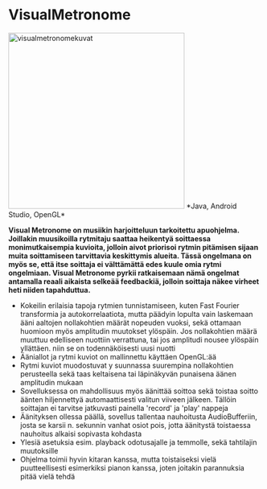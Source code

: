 # VisualMetronome
<img width="350" alt="visualmetronomekuvat" src="https://user-images.githubusercontent.com/117892331/225331975-8f40658c-4e62-435a-9668-9dda001c0f55.png">
*Java, Android Studio, OpenGL*

**Visual Metronome on musiikin harjoitteluun tarkoitettu apuohjelma. Joillakin muusikoilla rytmitaju saattaa heikentyä soittaessa monimutkaisempia kuvioita, jolloin aivot priorisoi rytmin pitämisen sijaan muita soittamiseen tarvittavia keskittymis alueita. Tässä ongelmana on myös se, että itse soittaja ei välttämättä edes kuule omia rytmi ongelmiaan. Visual Metronome pyrkii ratkaisemaan nämä ongelmat antamalla reaali aikaista selkeää feedbackiä, jolloin soittaja näkee virheet heti niiden tapahduttua.**

- Kokeilin erilaisia tapoja rytmien tunnistamiseen, kuten Fast Fourier transformia ja autokorrelaatiota, mutta päädyin lopulta vain laskemaan ääni aaltojen nollakohtien määrät nopeuden vuoksi, sekä ottamaan huomioon myös amplitudin muutokset ylöspäin. Jos nollakohtien määrä muuttuu edelliseen nuottiin verrattuna, tai jos amplitudi nousee ylöspäin yllättäen. niin se on todennäköisesti uusi nuotti
- Ääniallot ja rytmi kuviot on mallinnettu käyttäen OpenGL:ää
- Rytmi kuviot muodostuvat y suunnassa suurempina nollakohtien perusteella sekä taas keltaisena tai läpinäkyvän punaisena äänen amplitudin mukaan
- Sovelluksessa on mahdollisuus myös äänittää soittoa sekä toistaa soitto äänten hiljennettyä automaattisesti valitun viiveen jälkeen. Tällöin soittajan ei tarvitse jatkuvasti painella 'record' ja 'play' nappeja
- Äänityksen ollessa päällä, sovellus tallentaa nauhoitusta AudioBufferiin, josta se karsii n. sekunnin vanhat osiot pois, jotta äänitystä toistaessa nauhoitus alkaisi sopivasta kohdasta
- Ylesiä asetuksia esim. playback odotusajalle ja temmolle, sekä tahtilajin muutoksille
- Ohjelma toimii hyvin kitaran kanssa, mutta toistaiseksi vielä puutteellisesti esimerkiksi pianon kanssa, joten joitakin parannuksia pitää vielä tehdä
